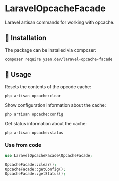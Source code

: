# LaravelOpcacheFacade
Laravel artisan commands for working with opcache.
## :scroll: **Installation**
The package can be installed via composer:
```
composer require yzen.dev/laravel-opcache-facade
```

## :scroll: **Usage**

Resets the contents of the opcode cache:
```
php artisan opcache:clear
```

Show configuration information about the cache:
```
php artisan opcache:config
```

Get status information about the cache:
```
php artisan opcache:status
```

### Use from code

```php
use LaravelOpcacheFacade\OpcacheFacade;

OpcacheFacade::clear();
OpcacheFacade::getConfig();
OpcacheFacade::getStatus();
```
